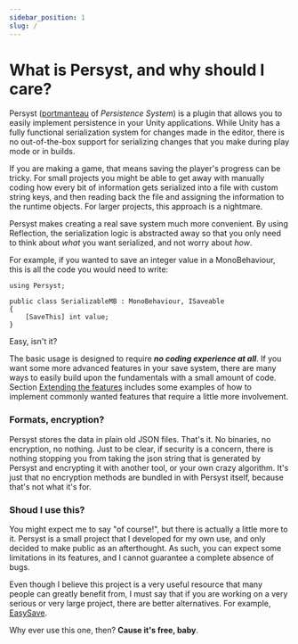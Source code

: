 ```yaml
---
sidebar_position: 1
slug: /
---
```


# What is Persyst, and why should I care?

Persyst ([portmanteau](https://en.wikipedia.org/wiki/Portmanteau) of *Persistence System*) is a plugin that allows you to easily implement persistence in your Unity applications. While Unity has a fully functional serialization system for changes made in the editor, there is no out-of-the-box support for serializing changes that you make during play mode or in builds. 

If you are making a game, that means saving the player's progress can be tricky. For small projects you might be able to get away with manually coding how every bit of information gets serialized into a file with custom string keys, and then reading back the file and assigning the information to the runtime objects. For larger projects, this approach is a nightmare.

Persyst makes creating a real save system much more convenient. By using Reflection, the serialization logic is abstracted away so that you only need to think about *what* you want serialized, and not worry about *how*.

For example, if you wanted to save an integer value in a MonoBehaviour, this is all the code you would need to write:

```
using Persyst;

public class SerializableMB : MonoBehaviour, ISaveable
{
    [SaveThis] int value;
}
```

Easy, isn't it?

The basic usage is designed to require ***no coding experience at all***. If you want some more advanced features in your save system, there are many ways to easily build upon the fundamentals with a small amount of code. Section [Extending the features](/) includes some examples of how to implement commonly wanted features that require a little more involvement. 

### Formats, encryption?

Persyst stores the data in plain old JSON files. That's it. No binaries, no encryption, no nothing. Just to be clear, if security is a concern, there is nothing stopping you from taking the json string that is generated by Persyst and encrypting it with another tool, or your own crazy algorithm. It's just that no encryption methods are bundled in with Persyst itself, because that's not what it's for.

### Shoud I use this?

You might expect me to say "of course!", but there is actually a little more to it. Persyst is a small project that I developed for my own use, and only decided to make public as an afterthought. As such, you can expect some limitations in its features, and I cannot guarantee a complete absence of bugs. 

Even though I believe this project is a very useful resource that many people can greatly benefit from, I must say that if you are working on a very serious or very large project, there are better alternatives. For example, [EasySave](https://docs.moodkie.com/product/easy-save-3/). 

Why ever use this one, then? **Cause it's free, baby**.
